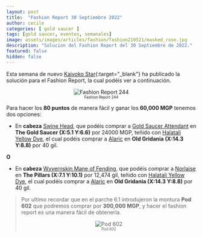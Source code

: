 ```yaml
---
layout: post
title:  "Fashion Report 30 Septiembre 2022"
author: cecile
categories: [ gold saucer ]
tags: [gold saucer, eventos, semanales]
image: assets/images/articles/fashion/fashion210521/masked_rose.jpg
description: "Solucion del Fashion Report del 30 Septiembre de 2022."
featured: false
hidden: false
---
```


Esta semana de nuevo [Kaiyoko Star](https://twitter.com/kaiyokostar){:target="_blank"} ha publicado la solución para el Fashion Report, la cual podéis ver a continuación.

<p align="center"><img src="{{ site.baseurl }}/assets/images/articles/fashion/fashion220930/freport_244.jpg" alt="Fashion Report 244">
<br/>
<sub><sup>Fashion Report 244</sup></sub></p>

Para hacer los **80 puntos** de manera fácil y ganar los **60,000 MGP** tenemos dos opciones:

- En **cabeza** <a href="https://eu.finalfantasyxiv.com/lodestone/playguide/db/item/f8437f4f9ff/" class="eorzeadb_link" target="_blank">Swine Head</a>, que podéis comprar a <a href="https://eu.finalfantasyxiv.com/lodestone/playguide/db/shop/c644e9a1b2b/?item=f8437f4f9ff&type=currency" class="eorzeadb_link" target="_blank">Gold Saucer Attendant</a> en **The Gold Saucer (X:5.1 Y:6.6)** por 24000 MGP, teñido con <a href="https://eu.finalfantasyxiv.com/lodestone/playguide/db/item/0fdc4d145c2/" class="eorzeadb_link" target="_blank">Halatali Yellow Dye</a>,  el cual podéis comprar a <a href="https://eu.finalfantasyxiv.com/lodestone/playguide/db/shop/a28cf0441f4/?item=70849afadc9&type=gil" class="eorzeadb_link" target="_blank">Alaric</a> en **Old Gridania (X:14.3 Y:8.8)** por 40 gil.

**O**

- En **cabeza** <a href="https://eu.finalfantasyxiv.com/lodestone/playguide/db/item/9ca71617b16/" class="eorzeadb_link" target="_blank">Wyvernskin Mane of Fending</a>, que podéis comprar a <a href="https://eu.finalfantasyxiv.com/lodestone/playguide/db/shop/2e8a654c48a/?item=9ca71617b16&type=gil" class="eorzeadb_link" target="_blank">Norlaise</a> en **The Pillars (X:7.1 Y:10.1)** por 12,474 gil, teñido con <a href="https://eu.finalfantasyxiv.com/lodestone/playguide/db/item/0fdc4d145c2/" class="eorzeadb_link" target="_blank">Halatali Yellow Dye</a>,  el cual podéis comprar a <a href="https://eu.finalfantasyxiv.com/lodestone/playguide/db/shop/a28cf0441f4/?item=70849afadc9&type=gil" class="eorzeadb_link" target="_blank">Alaric</a> en **Old Gridania (X:14.3 Y:8.8)** por 40 gil.

<blockquote>
Por ultimo recordar que en el parche 6.1 introdujeron la montura <b>Pod 602</b> que podremos comprar por <b>300,000 MGP</b>, y hacer el fashion report es una manera fácil de obtenerla.
<br/>
<p align="center">
    <img src="{{ site.baseurl }}/assets/images/articles/fashion/fashion220408/pod602.jpg" alt="Pod 602"/><br/>
    <sub><sup>Pod 602</sup></sub>
</p>
</blockquote>